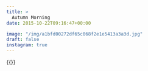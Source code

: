 ```yaml
---
title: >
  Autumn Morning
date: 2015-10-22T09:16:47+00:00

image: "/img/a1bfd00272df65c068f2e1e5413a3a3d.jpg"
draft: false
instagram: true
---
```


{{<photo src="/img/a1bfd00272df65c068f2e1e5413a3a3d.jpg">}}
